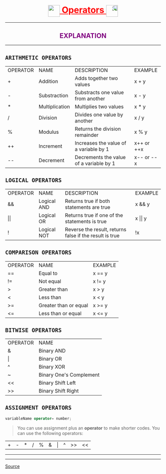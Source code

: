 <h1 align="center" style="text-decoration:underline;color:red;">
    <img style="vertical-align:middle;" src="https://media.giphy.com/media/SUDr9512mOzZrAbMcv/giphy.gif" height="38"/> 
    Operators
    <img style="transform:scaleX(-1);vertical-align:middle;" src="https://media.giphy.com/media/SUDr9512mOzZrAbMcv/giphy.gif" height="38"/>
</h1>

---

<h2 align="center" style="color:purple;">EXPLANATION</h2>

---

## `ARITHMETIC OPERATORS`

<table align="center">
    <tr>
        <td>OPERATOR</td>
        <td>NAME</td>
        <td>DESCRIPTION</td>
        <td>EXAMPLE</td>
    </tr>
    <tr>
        <td>+</td>
        <td>Addition</td>
        <td>Adds together two values</td>
        <td>x + y</td>
    </tr>
    <tr>
        <td>-</td>
        <td>Substraction</td>
        <td>Substracts one value from another</td>
        <td>x - y</td>
    </tr>
    <tr>
        <td>*</td>
        <td>Multiplication</td>
        <td>Multiplies two values</td>
        <td>x * y</td>
    </tr>
    <tr>
        <td>/</td>
        <td>Division</td>
        <td>Divides one value by another</td>
        <td>x / y</td>
    </tr>
    <tr>
        <td>%</td>
        <td>Modulus</td>
        <td>Returns the division remainder</td>
        <td>x % y</td>
    </tr>
    <tr>
        <td>++</td>
        <td>Increment</td>
        <td>Increases the value of a variable by 1</td>
        <td>x++ or ++x</td>
    </tr>
    <tr>
        <td>--</td>
        <td>Decrement</td>
        <td>Decrements the value of a variable by 1</td>
        <td>x-- or --x</td>
    </tr>
</table>

## `LOGICAL OPERATORS`

<table align="center">
    <tr>
        <td>OPERATOR</td>
        <td>NAME</td>
        <td>DESCRIPTION</td>
        <td>EXAMPLE</td>
    </tr>
    <tr>
        <td>&&</td>
        <td>Logical AND</td>
        <td>Returns true if both statements are true</td>
        <td>x && y</td>
    </tr>
    <tr>
        <td>||</td>
        <td>Logical OR</td>
        <td>Returns true if one of the statements is true</td>
        <td>x || y</td>
    </tr>
    <tr>
        <td>!</td>
        <td>Logical NOT</td>
        <td>Reverse the result, returns false if the result is true</td>
        <td>!x</td>
    </tr>
</table>

## `COMPARISON OPERATORS`

<table align="center">
    <tr>
        <td>OPERATOR</td>
        <td>NAME</td>
        <td>EXAMPLE</td>
    </tr>
    <tr>
        <td>==</td>
        <td>Equal to</td>
        <td>x == y</td>
    </tr>
    <tr>
        <td>!=</td>
        <td>Not equal</td>
        <td>x != y</td>
    </tr>
    <tr>
        <td>></td>
        <td>Greater than</td>
        <td>x > y</td>
    </tr>
    <tr>
        <td><</td>
        <td>Less than</td>
        <td>x < y</td>
    </tr>
    <tr>
        <td>>=</td>
        <td>Greater than or equal</td>
        <td>x >= y</td>
    </tr>
    <tr>
        <td><=</td>
        <td>Less than or equal</td>
        <td>x <= y</td>
    </tr>
</table>

## `BITWISE OPERATORS`

<table align="center">
    <tr>
        <td>OPERATOR</td>
        <td>NAME</td>
    </tr>
    <tr>
        <td>&</td>
        <td>Binary AND</td>
    </tr>
    <tr>
        <td>|</td>
        <td>Binary OR</td>
    </tr>
    <tr>
        <td>^</td>
        <td>Binary XOR</td>
    <tr>
        <td>~</td>
        <td>Binary One's Complement</td>
    </tr>
    <tr>
        <td><<</td>
        <td>Binary Shift Left</td>
    </tr>
    <tr>
        <td>>></td>
        <td>Binary Shift Right</td>        
    <tr>
</table>

## `ASSIGNMENT OPERATORS`

```cpp
variableName operator= number;
```

> You can use assignment plus an **operator** to make shorter codes. You can use the following operators:

<table>
    <tr>
        <td>+</td>
        <td>-</td>
        <td>*</td>
        <td>/</td>
        <td>%</td>
        <td>&</td>
        <td>|</td>
        <td>^</td>
        <td>>></td>
        <td><<</td>
    </tr>
</table>

---
---
<a href="https://www.w3schools.com" target="_blank">Source</a>


